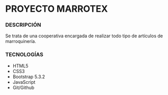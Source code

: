 # PROYECTO MARROTEX

### DESCRIPCIÓN

Se trata de una cooperativa encargada de realizar todo tipo de artículos de marroquinería.


### TECNOLOGÍAS
- HTML5
- CSS3
- Bootstrap 5.3.2
- JavaScript
- Git/Github

